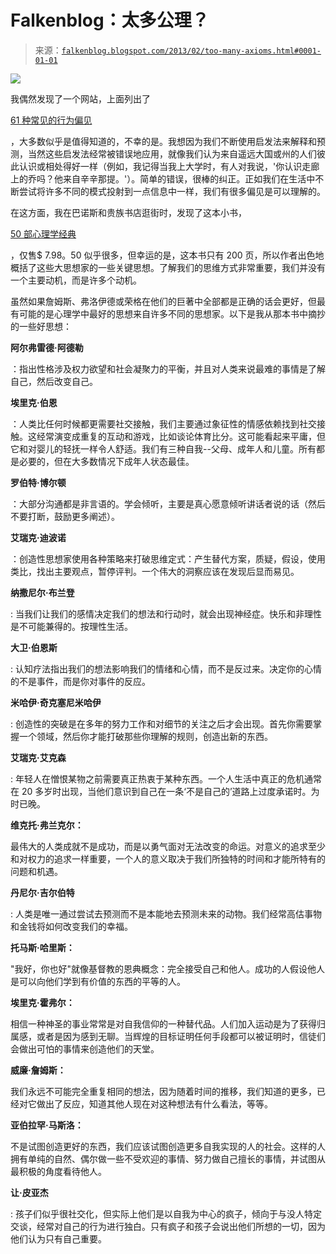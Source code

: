 <!--yml

类别：未分类

日期：2024 年 05 月 12 日 20:09:29

-->

# Falkenblog：太多公理？

> 来源：[`falkenblog.blogspot.com/2013/02/too-many-axioms.html#0001-01-01`](http://falkenblog.blogspot.com/2013/02/too-many-axioms.html#0001-01-01)

![](https://blogger.googleusercontent.com/img/b/R29vZ2xl/AVvXsEjOH1Vw6Z44asA6Gdg3cbsAZzeEcqgwpz_DXT3B94caqXWJ2gGs1npGVIbbigwOvnEcF9FUu909yJ2arT6dfkvCr6CO2DDruuw7h9RhrvvO6mjjLkeYN8VHl0JUL-xrFZNzNRXf4A/s1600/psychology50.jpg)

我偶然发现了一个网站，上面列出了

[61 种常见的行为偏见](http://www.businessinsider.com/common-behavioral-biases-2012-5?op=1)

，大多数似乎是值得知道的，不幸的是。我想因为我们不断使用启发法来解释和预测，当然这些启发法经常被错误地应用，就像我们认为来自遥远大国或州的人们彼此认识或相处得好一样（例如，我记得当我上大学时，有人对我说，'你认识走廊上的乔吗？他来自辛辛那提。'）。简单的错误，很棒的纠正。正如我们在生活中不断尝试将许多不同的模式投射到一点信息中一样，我们有很多偏见是可以理解的。

在这方面，我在巴诺斯和贵族书店逛街时，发现了这本小书，

[50 部心理学经典](http://www.amazon.com/50-Psychology-Classics-Insight-Inspiration/dp/1857883861)

，仅售$ 7.98。50 似乎很多，但幸运的是，这本书只有 200 页，所以作者出色地概括了这些大思想家的一些关键思想。了解我们的思维方式非常重要，我们并没有一个主要动机，而是许多个动机。

虽然如果詹姆斯、弗洛伊德或荣格在他们的巨著中全部都是正确的话会更好，但最有可能的是心理学中最好的思想来自许多不同的思想家。以下是我从那本书中摘抄的一些好思想：

**阿尔弗雷德·阿德勒**

：指出性格涉及权力欲望和社会凝聚力的平衡，并且对人类来说最难的事情是了解自己，然后改变自己。

**埃里克·伯恩**

：人类比任何时候都更需要社交接触，我们主要通过象征性的情感依赖找到社交接触。这经常演变成重复的互动和游戏，比如谈论体育比分。这可能看起来平庸，但它和对婴儿的轻抚一样令人舒适。我们有三种自我--父母、成年人和儿童。所有都是必要的，但在大多数情况下成年人状态最佳。

**罗伯特·博尔顿**

：大部分沟通都是非言语的。学会倾听，主要是真心愿意倾听讲话者说的话（然后不要打断，鼓励更多阐述）。

**艾瑞克·迪波诺**

：创造性思想家使用各种策略来打破思维定式：产生替代方案，质疑，假设，使用类比，找出主要观点，暂停评判。一个伟大的洞察应该在发现后显而易见。

**纳撒尼尔·布兰登**

: 当我们让我们的感情决定我们的想法和行动时，就会出现神经症。快乐和非理性是不可能兼得的。按理性生活。

**大卫·伯恩斯**

: 认知疗法指出我们的想法影响我们的情绪和心情，而不是反过来。决定你的心情的不是事件，而是你对事件的反应。

**米哈伊·奇克塞尼米哈伊**

: 创造性的突破是在多年的努力工作和对细节的关注之后才会出现。首先你需要掌握一个领域，然后你才能打破那些你理解的规则，创造出新的东西。

**艾瑞克·艾克森**

: 年轻人在憎恨某物之前需要真正热衷于某种东西。一个人生活中真正的危机通常在 20 多岁时出现，当他们意识到自己在一条‘不是自己的’道路上过度承诺时。为时已晚。

**维克托·弗兰克尔：**

最伟大的人类成就不是成功，而是以勇气面对无法改变的命运。对意义的追求至少和对权力的追求一样重要，一个人的意义取决于我们所独特的时间和才能所特有的问题和机遇。

**丹尼尔·吉尔伯特**

: 人类是唯一通过尝试去预测而不是本能地去预测未来的动物。我们经常高估事物和金钱将如何改变我们的幸福。

**托马斯·哈里斯：**

"我好，你也好"就像基督教的恩典概念：完全接受自己和他人。成功的人假设他人是可以向他们学到有价值的东西的平等的人。

**埃里克·霍弗尔：**

相信一种神圣的事业常常是对自我信仰的一种替代品。人们加入运动是为了获得归属感，或者是因为感到无聊。当辉煌的目标证明任何手段都可以被证明时，信徒们会做出可怕的事情来创造他们的天堂。

**威廉·詹姆斯：**

我们永远不可能完全重复相同的想法，因为随着时间的推移，我们知道的更多，已经对它做出了反应，知道其他人现在对这种想法有什么看法，等等。

**亚伯拉罕·马斯洛：**

不是试图创造更好的东西，我们应该试图创造更多自我实现的人的社会。这样的人拥有单纯的自然、偶尔做一些不受欢迎的事情、努力做自己擅长的事情，并试图从最积极的角度看待他人。

**让·皮亚杰**

: 孩子们似乎很社交化，但实际上他们是以自我为中心的疯子，倾向于与没人特定交谈，经常对自己的行为进行独白。只有疯子和孩子会说出他们所想的一切，因为他们认为只有自己重要。
